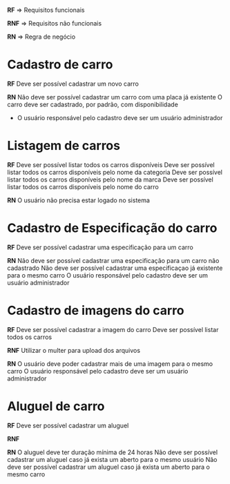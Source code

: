 **RF** => Requisitos funcionais

**RNF** => Requisitos não funcionais

**RN** => Regra de negócio

# Cadastro de carro

**RF**
Deve ser possível cadastrar um novo carro

**RN**
Não deve ser possível cadastrar um carro com uma placa já existente
O carro deve ser cadastrado, por padrão, com disponibilidade
* O usuário responsável pelo cadastro deve ser um usuário administrador

# Listagem de carros

**RF**
Deve ser possível listar todos os carros disponíveis
Deve ser possível listar todos os carros disponíveis pelo nome da categoria
Deve ser possível listar todos os carros disponíveis pelo nome da marca
Deve ser possível listar todos os carros disponíveis pelo nome do carro

**RN**
O usuário não precisa estar logado no sistema

# Cadastro de Especificação do carro

**RF**
Deve ser possível cadastrar uma especificação para um carro

**RN**
Não deve ser possível cadastrar uma especificação para um carro não cadastrado
Não deve ser possível cadastrar uma especificaçao já existente para o mesmo carro
O usuário responsável pelo cadastro deve ser um usuário administrador


# Cadastro de imagens do carro

**RF**
Deve ser possível cadastrar a imagem do carro
Deve ser possível listar todos os carros

**RNF**
Utilizar o multer para upload dos arquivos

**RN**
O usuário deve poder cadastrar mais de uma imagem para o mesmo carro
O usuário responsável pelo cadastro deve ser um usuário administrador

# Aluguel de carro

**RF**
Deve ser possível cadastrar um aluguel

**RNF**

**RN**
O aluguel deve ter duração mínima de 24 horas
Não deve ser possível cadastrar um aluguel caso já exista um aberto para o mesmo usuário
Não deve ser possível cadastrar um aluguel caso já exista um aberto para o mesmo carro
